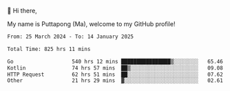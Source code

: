 👋 Hi there,

My name is Puttapong (Ma), welcome to my GitHub profile!

<!--START_SECTION:waka-->

```txt
From: 25 March 2024 - To: 14 January 2025

Total Time: 825 hrs 11 mins

Go                   540 hrs 12 mins ████████████████▒░░░░░░░░   65.46 %
Kotlin               74 hrs 57 mins  ██▒░░░░░░░░░░░░░░░░░░░░░░   09.08 %
HTTP Request         62 hrs 51 mins  ██░░░░░░░░░░░░░░░░░░░░░░░   07.62 %
Other                21 hrs 29 mins  ▓░░░░░░░░░░░░░░░░░░░░░░░░   02.61 %
```

<!--END_SECTION:waka-->
